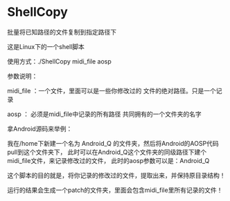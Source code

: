 # ShellCopy
批量将已知路径的文件复制到指定路径下

这是Linux下的一个shell脚本

使用方式：./ShellCopy midi_file aosp

参数说明：

midi_file ：一个文件，里面可以是一些你修改过的 文件的绝对路径。只是一个记录

aosp ： 必须是midi_file中记录的所有路径 共同拥有的一个文件夹的名字

拿Android源码来举例：

我在/home下新建一个名为 Android_Q 的文件夹，然后将Android的AOSP代码pull到这个文件夹下，
此时可以在Android_Q这个文件夹的同级路径下建个midi_file文件，来记录修改过的文件，
此时的aosp参数可以是：Android_Q

这个脚本的目的就是，将你记录的修改过的文件，提取出来，并保持原目录结构！

运行的结果会生成一个patch的文件夹，里面会包含midi_file里所有记录的文件！
